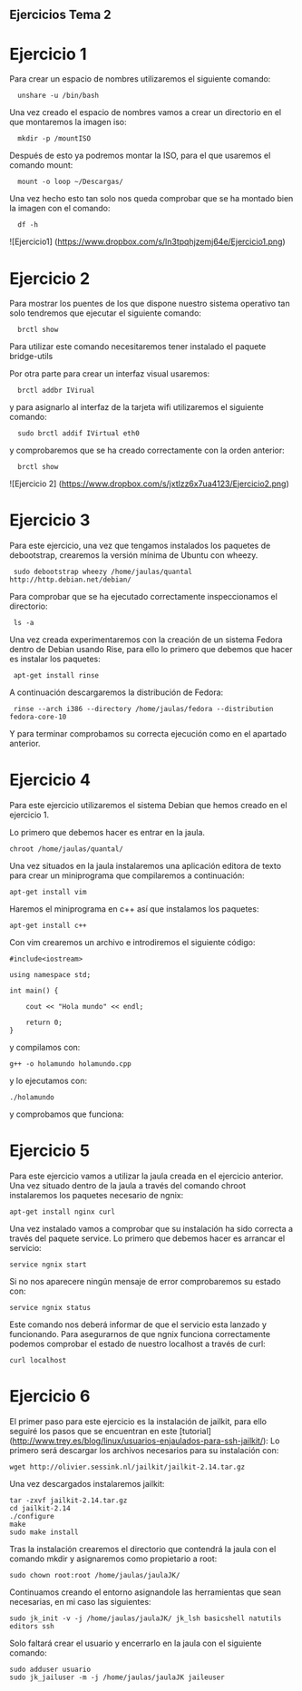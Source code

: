 ## Ejercicios Tema 2

 # Ejercicio 1

Para crear un espacio de nombres utilizaremos el siguiente comando:
      
      unshare -u /bin/bash
  
Una vez creado el espacio de nombres vamos a crear un directorio en el que montaremos la imagen iso:
 
      mkdir -p /mountISO

Después de esto ya podremos montar la ISO, para el que usaremos el comando mount:
  
      mount -o loop ~/Descargas/
  
Una vez hecho esto tan solo nos queda comprobar que se ha montado bien la imagen con el comando:
 
      df -h
  
  ![Ejercicio1] (https://www.dropbox.com/s/ln3tpqhjzemj64e/Ejercicio1.png)
  
 # Ejercicio 2

Para mostrar los puentes de los que dispone nuestro sistema operativo tan solo tendremos que ejecutar el siguiente comando:
 
      brctl show

Para utilizar este comando necesitaremos tener instalado el paquete bridge-utils


Por otra parte para crear un interfaz visual usaremos:

      brctl addbr IVirual
  
y para asignarlo al interfaz de la tarjeta wifi utilizaremos el siguiente comando:
  
      sudo brctl addif IVirtual eth0
  
y comprobaremos que se ha creado correctamente con la orden anterior: 
      
      brctl show
      
   ![Ejercicio 2] (https://www.dropbox.com/s/jxtlzz6x7ua4123/Ejercicio2.png)
   
  # Ejercicio 3
  
Para este ejercicio, una vez que tengamos instalados los paquetes de debootstrap, crearemos la versión mínima de Ubuntu con wheezy.

     sudo debootstrap wheezy /home/jaulas/quantal http://http.debian.net/debian/

Para comprobar que se ha ejecutado correctamente inspeccionamos el directorio:

     ls -a
     
Una vez creada experimentaremos con la creación de un sistema Fedora dentro de Debian usando Rise, para ello lo primero que debemos que hacer es instalar los paquetes:

     apt-get install rinse
     
A continuación descargaremos la distribución de Fedora:

     rinse --arch i386 --directory /home/jaulas/fedora --distribution fedora-core-10

Y para terminar comprobamos su correcta ejecución como en el apartado anterior.


  # Ejercicio 4

Para este ejercicio utilizaremos el sistema Debian que hemos creado en el ejercicio 1.

Lo primero que debemos hacer es entrar en la jaula.

    chroot /home/jaulas/quantal/
    
Una vez situados en la jaula instalaremos una aplicación editora de texto para crear un miniprograma que compilaremos a continuación:

    apt-get install vim
    
Haremos el miniprograma en c++ así que instalamos los paquetes:

    apt-get install c++
    
Con vim crearemos un archivo e introdiremos el siguiente código:

    #include<iostream>

    using namespace std;
 
    int main() {
        
        cout << "Hola mundo" << endl;

        return 0;
    }
    
y compilamos con:

    g++ -o holamundo holamundo.cpp
    
y lo ejecutamos con:

    ./holamundo

y comprobamos que funciona:




 # Ejercicio 5
 
Para este ejercicio vamos a utilizar la jaula creada en el ejercicio anterior.
Una vez situado dentro de la jaula a través del comando chroot instalaremos los paquetes necesario de ngnix:

    apt-get install nginx curl
   
Una vez instalado vamos a comprobar que su instalación ha sido correcta a través del paquete service. Lo primero que debemos hacer es arrancar el servicio:

    service ngnix start
   
Si no nos aparecere ningún mensaje de error comprobaremos su estado con:

    service ngnix status
   
Este comando nos deberá informar de que el servicio esta lanzado y funcionando. Para asegurarnos de que ngnix funciona correctamente podemos comprobar el estado de nuestro localhost a través de curl:

    curl localhost
   
 # Ejercicio 6

El primer paso para este ejercicio es la instalación de jailkit, para ello seguiré los pasos que se encuentran en este [tutorial] (http://www.trey.es/blog/linux/usuarios-enjaulados-para-ssh-jailkit/):
Lo primero será descargar los archivos necesarios para su instalación con:

    wget http://olivier.sessink.nl/jailkit/jailkit-2.14.tar.gz

Una vez descargados instalaremos jailkit:

    tar -zxvf jailkit-2.14.tar.gz
    cd jailkit-2.14
    ./configure
    make
    sudo make install

Tras la instalación crearemos el directorio que contendrá la jaula con el comando mkdir y asignaremos como propietario a root:

    sudo chown root:root /home/jaulas/jaulaJK/
   
Continuamos creando el entorno asignandole las herramientas que sean necesarias, en mi caso las siguientes:

    sudo jk_init -v -j /home/jaulas/jaulaJK/ jk_lsh basicshell natutils editors ssh

Solo faltará crear el usuario y encerrarlo en la jaula con el siguiente comando:

    sudo adduser usuario
    sudo jk_jailuser -m -j /home/jaulas/jaulaJK jaileuser

   
   
   
    

    

